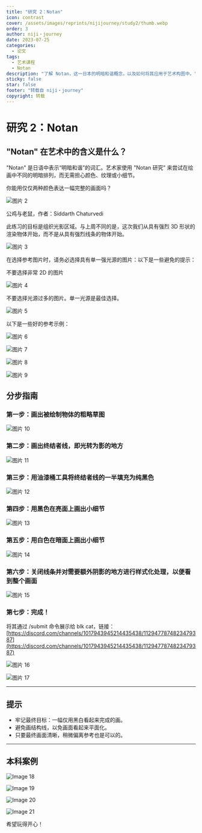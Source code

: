 ```yaml
---
title: "研究 2：Notan"
icon: contrast
cover: /assets/images/reprints/nijijourney/study2/thumb.webp
order: 3
author: niji・journey
date: 2023-07-25
categories:
  - 论文
tags:
  - 艺术课程
  - Notan
description: "了解 Notan，这一日本的明暗和谐概念，以及如何将其应用于艺术构图中。"
sticky: false
star: false
footer: "转载自 niji・journey"
copyright: 转载
---
```


# 研究 2：Notan

## "Notan" 在艺术中的含义是什么？

"Notan" 是日语中表示“明暗和谐”的词汇。艺术家使用 "Notan 研究" 来尝试在绘画中不同的明暗排列，而无需担心颜色、纹理或小细节。

你能用仅仅两种颜色表达一幅完整的画面吗？

![图片 2](/assets/images/reprints/nijijourney/study2/f7577f87-812e-46b6-83ff-98a24eb59a3e.jpeg)

公鸡与老鼠，作者：Siddarth Chaturvedi

此练习的目标是组织光影区域。与上周不同的是，这次我们从具有强烈 3D 形状的渲染物体开始，而不是从具有强烈线条的物体开始。

![图片 3](/assets/images/reprints/nijijourney/study2/5ba21de5-8f85-4fb3-a82a-e7285b167a57.jpeg)

在选择参考图片时，请务必选择具有单一强光源的图片：以下是一些避免的提示：

不要选择非常 2D 的图片

![图片 4](/assets/images/reprints/nijijourney/study2/64752e7c-982b-4511-81f0-7ceb6572ad41.jpeg)

不要选择光源过多的图片。单一光源是最佳选择。

![图片 5](/assets/images/reprints/nijijourney/study2/87fd6e6d-eb63-438d-aed3-a2f6f83704e0.jpeg)

以下是一些好的参考示例：

![图片 6](/assets/images/reprints/nijijourney/study2/50a4c7c7-ba0e-4589-9787-0536767f164b.jpeg)

![图片 7](/assets/images/reprints/nijijourney/study2/b785175d-589f-4230-a278-8bb851a439f9.jpeg)

![图片 8](/assets/images/reprints/nijijourney/study2/103aad7f-459d-440c-829c-982ee0410478.jpeg)

![图片 9](/assets/images/reprints/nijijourney/study2/c571da90-3739-48a2-82ae-5455b24d34fa.jpeg)

## 分步指南

### 第一步：画出被绘制物体的粗略草图

![图片 10](/assets/images/reprints/nijijourney/study2/63027211-fe2d-48ee-a203-8b7a9e479488.jpeg)

### 第二步：画出终结者线，即光转为影的地方

![图片 11](/assets/images/reprints/nijijourney/study2/e7251e51-bc29-4835-8d08-83ba1841237f.jpeg)

### 第三步：用油漆桶工具将终结者线的一半填充为纯黑色

![图片 12](/assets/images/reprints/nijijourney/study2/a36e7f9c-811e-4d7a-a7d0-dd7a10c1f424.jpeg)

### 第四步：用黑色在亮面上画出小细节

![图片 13](/assets/images/reprints/nijijourney/study2/9792f98a-46a1-457e-939f-dbbc49042539.jpeg)

### 第五步：用白色在暗面上画出小细节

![图片 14](/assets/images/reprints/nijijourney/study2/70fa2665-fc04-4ad1-80f9-aaa9f0202a34.jpeg)

### 第六步：关闭线条并对需要额外阴影的地方进行样式化处理，以便看到整个画面

![图片 15](/assets/images/reprints/nijijourney/study2/c6b43f83-66c5-42ea-a0e1-38b384bfe76a.jpeg)

### 第七步：完成！

将其通过 /submit 命令展示给 blk cat，链接：[https://discord.com/channels/1017943945214435438/1129477874823479387](https://discord.com/channels/1017943945214435438/1129477874823479387)

![图片 16](/assets/images/reprints/nijijourney/study2/40203fa1-5bca-47e4-ba40-78c46a126237.jpeg)

![图片 17](/assets/images/reprints/nijijourney/study2/97bb0469-f39c-416f-a9f3-2ea29111a727.jpeg)

---

## 提示

- 牢记最终目标：一幅仅用黑白看起来完成的画。
- 避免画结构线，以免画面看起来平面化。
- 只要最终画面清晰，稍微偏离参考也是可以的。

---

## 本科案例

![Image 18](/assets/images/reprints/nijijourney/study2/632a45d0-4782-48da-9d90-3787fb74ea5f.jpeg)

![Image 19](/assets/images/reprints/nijijourney/study2/e2b54623-8150-40e7-95a5-29e2e1db8159.jpeg)

![Image 20](/assets/images/reprints/nijijourney/study2/a9930cd6-c31f-404c-b2d5-7fcc52810b86.jpeg)

![Image 21](/assets/images/reprints/nijijourney/study2/ebbbfa7f-9ef3-4dfd-bd64-b8df195db17d.jpeg)

希望玩得开心！
